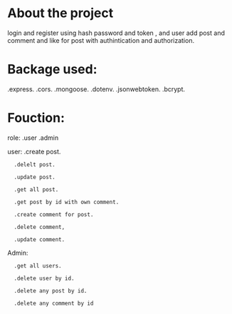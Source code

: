 # About the project
 
  login and register using hash password and token , and user add post and comment 
  and like for post with authintication and authorization.

# Backage used:

  .express.
  .cors.
  .mongoose.
  .dotenv.
  .jsonwebtoken.
  .bcrypt.

# Fouction:

 role:
     .user
     .admin

 user:
      .create post. 

      .delelt post.

      .update post.  

      .get all post. 

      .get post by id with own comment.

      .create comment for post.

      .delete comment,

      .update comment.

      

 Admin:
     
      .get all users.

      .delete user by id.

      .delete any post by id.

      .delete any comment by id